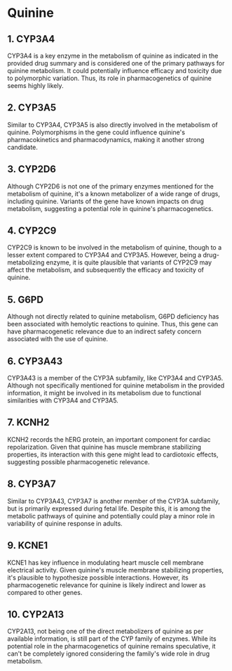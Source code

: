 # Quinine
## 1. CYP3A4
CYP3A4 is a key enzyme in the metabolism of quinine as indicated in the provided drug summary and is considered one of the primary pathways for quinine metabolism. It could potentially influence efficacy and toxicity due to polymorphic variation. Thus, its role in pharmacogenetics of quinine seems highly likely.
## 2. CYP3A5
Similar to CYP3A4, CYP3A5 is also directly involved in the metabolism of quinine. Polymorphisms in the gene could influence quinine's pharmacokinetics and pharmacodynamics, making it another strong candidate.
## 3. CYP2D6
Although CYP2D6 is not one of the primary enzymes mentioned for the metabolism of quinine, it's a known metabolizer of a wide range of drugs, including quinine. Variants of the gene have known impacts on drug metabolism, suggesting a potential role in quinine's pharmacogenetics.
## 4. CYP2C9
CYP2C9 is known to be involved in the metabolism of quinine, though to a lesser extent compared to CYP3A4 and CYP3A5. However, being a drug-metabolizing enzyme, it is quite plausible that variants of CYP2C9 may affect the metabolism, and subsequently the efficacy and toxicity of quinine.
## 5. G6PD
Although not directly related to quinine metabolism, G6PD deficiency has been associated with hemolytic reactions to quinine. Thus, this gene can have pharmacogenetic relevance due to an indirect safety concern associated with the use of quinine.
## 6. CYP3A43
CYP3A43 is a member of the CYP3A subfamily, like CYP3A4 and CYP3A5. Although not specifically mentioned for quinine metabolism in the provided information, it might be involved in its metabolism due to functional similarities with CYP3A4 and CYP3A5.
## 7. KCNH2
KCNH2 records the hERG protein, an important component for cardiac repolarization. Given that quinine has muscle membrane stabilizing properties, its interaction with this gene might lead to cardiotoxic effects, suggesting possible pharmacogenetic relevance.
## 8. CYP3A7
Similar to CYP3A43, CYP3A7 is another member of the CYP3A subfamily, but is primarily expressed during fetal life. Despite this, it is among the metabolic pathways of quinine and potentially could play a minor role in variability of quinine response in adults.
## 9. KCNE1
KCNE1 has key influence in modulating heart muscle cell membrane electrical activity. Given quinine's muscle membrane stabilizing properties, it's plausible to hypothesize possible interactions. However, its pharmacogenetic relevance for quinine is likely indirect and lower as compared to other genes.
## 10. CYP2A13
CYP2A13, not being one of the direct metabolizers of quinine as per available information, is still part of the CYP family of enzymes. While its potential role in the pharmacogenetics of quinine remains speculative, it can't be completely ignored considering the family's wide role in drug metabolism.
